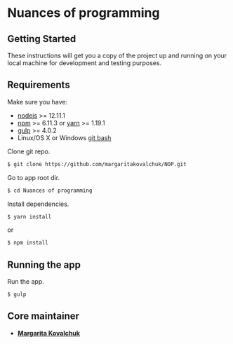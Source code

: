 # Nuances of programming
## Getting Started
These instructions will get you a copy of the project up and running on your local machine for development and 
testing purposes.
## Requirements

Make sure you have:
* [nodejs](https://nodejs.org) >= 12.11.1
* [npm](https://docs.npmjs.com/) >= 6.11.3 or [yarn](https://yarnpkg.com) >= 1.19.1
* [gulp](https://gulpjs.com/) >= 4.0.2
* Linux/OS X or Windows [git bash](https://git-scm.com/downloads)

Clone git repo.
```bash
$ git clone https://github.com/margaritakovalchuk/NOP.git
```

Go to app root dir.
```bash
$ cd Nuances of programming
```

Install dependencies.
```bash
$ yarn install
```
or
```bash
$ npm install
```
## Running the app

Run the app.
```bash
$ gulp
```
## Core maintainer

* [**Margarita Kovalchuk**](https://github.com/margaritakovalchuk)
